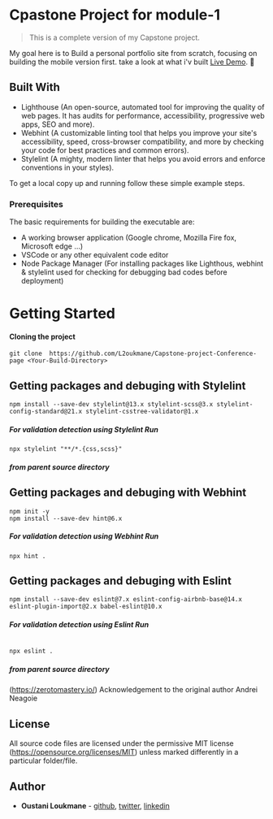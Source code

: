 # Cpastone Project for module-1

> This is a complete version of my Capstone project.

My goal here is to Build a personal portfolio site from scratch, focusing on building the mobile version first. take a look at what i'v built [Live Demo](https://l2oukmane.github.io/Capstone-project-Conference-page/). 🙂

## Built With

- Lighthouse (An open-source, automated tool for improving the quality of web pages. It has audits for performance, accessibility, progressive web apps, SEO and more).
- Webhint (A customizable linting tool that helps you improve your site's accessibility, speed, cross-browser compatibility, and more by checking your code for best practices and common errors).
- Stylelint (A mighty, modern linter that helps you avoid errors and enforce conventions in your styles).

To get a local copy up and running follow these simple example steps.

### Prerequisites

The basic requirements for building the executable are:

- A working browser application (Google chrome, Mozilla Fire fox, Microsoft edge ...)
- VSCode or any other equivalent code editor
- Node Package Manager (For installing packages like Lighthous, webhint & stylelint used for checking for debugging bad codes before deployment)

# Getting Started

#### Cloning the project

```
git clone  https://github.com/L2oukmane/Capstone-project-Conference-page <Your-Build-Directory>
```

## Getting packages and debuging with Stylelint

```
npm install --save-dev stylelint@13.x stylelint-scss@3.x stylelint-config-standard@21.x stylelint-csstree-validator@1.x
```

##### For validation detection using Stylelint Run

```
npx stylelint "**/*.{css,scss}"
```

##### from parent source directory

## Getting packages and debuging with Webhint

```
npm init -y
npm install --save-dev hint@6.x
```

##### For validation detection using Webhint Run

```
npx hint .
```

## Getting packages and debuging with Eslint

```
npm install --save-dev eslint@7.x eslint-config-airbnb-base@14.x eslint-plugin-import@2.x babel-eslint@10.x

```

##### For validation detection using Eslint Run

```

npx eslint .

```

##### from parent source directory

(https://zerotomastery.io/)
Acknowledgement to the original author Andrei Neagoie

## License

All source code files are licensed under the permissive MIT license
(https://opensource.org/licenses/MIT) unless marked differently in a particular folder/file.

## Author

- **Oustani Loukmane** - [github](https://github.com/L2oukmane), [twitter](https://twitter.com/LoukmaneOustani), [linkedin](https://www.linkedin.com/in/loukmane-oustani-221668211/)
